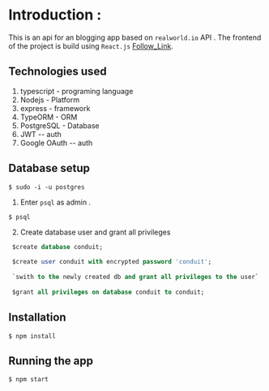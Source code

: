 # Introduction :
This is an api for an blogging app based on `realworld.io` API . The frontend of the project is build using `React.js` [Follow_Link](https://github.com/Rahul-D78/medium_frontend).

## Technologies used 

1. typescript - programing language
2. Nodejs - Platform 
3. express - framework
4. TypeORM - ORM
5. PostgreSQL - Database
6. JWT -- auth
7. Google OAuth -- auth

## Database setup

```$ sudo -i -u postgres```

1. Enter `psql` as admin .

```$ psql```

2. Create database user and grant all privileges 

```SQL
 $create database conduit;
 
 $create user conduit with encrypted password 'conduit';
 
 `swith to the newly created db and grant all privileges to the user`
 
 $grant all privileges on database conduit to conduit;

```

## Installation
```$ npm install```

## Running the app
```$ npm start```
